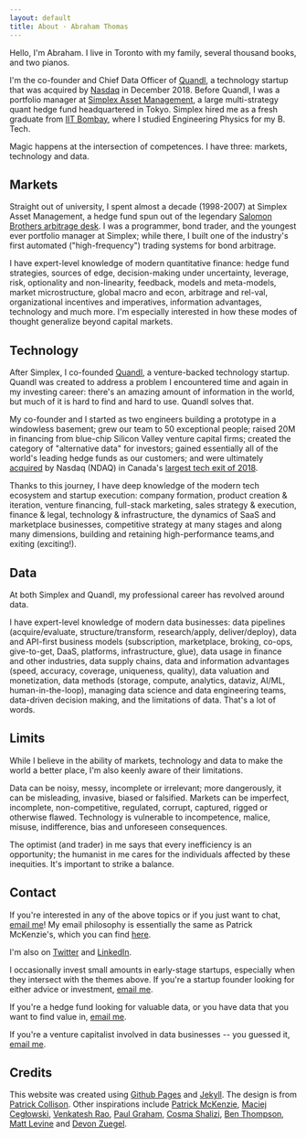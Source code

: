 ```yaml
---
layout: default
title: About · Abraham Thomas
---
```


<!-- <img style="width:250px" src="/assets/img/Abraham-Thomas.jpg">. --> 

Hello, I'm Abraham.  I live in Toronto with my family, several thousand books, and two pianos.  

I'm the co-founder and Chief Data Officer of [Quandl](https://www.quandl.com), a technology startup that was acquired by [Nasdaq](http://www.nasdaq.com) in December 2018.  Before Quandl, I was a portfolio manager at [Simplex Asset Management](https://www.simplexasset.com), a large multi-strategy quant hedge fund headquartered in Tokyo.  Simplex hired me as a fresh graduate from [IIT Bombay](http://www.iitb.ac.in), where I studied Engineering Physics for my B. Tech.

Magic happens at the intersection of competences.  I have three: markets, technology and data.

## Markets

Straight out of university, I spent almost a decade (1998-2007) at Simplex Asset Management, a hedge fund spun out of the legendary [Salomon Brothers arbitrage desk](https://en.wikipedia.org/wiki/Liar%27s_Poker).  I was a programmer, bond trader, and the youngest ever portfolio manager at Simplex; while there, I built one of the industry's first automated ("high-frequency") trading systems for bond arbitrage.  

I have expert-level knowledge of modern quantitative finance: hedge fund strategies, sources of edge, decision-making under uncertainty, leverage, risk, optionality and non-linearity, feedback, models and meta-models, market microstructure, global macro and econ, arbitrage and rel-val, organizational incentives and imperatives, information advantages, technology and much more.  I'm especially interested in how these modes of thought generalize beyond capital markets.

## Technology

After Simplex, I co-founded [Quandl](https://www.quandl.com), a venture-backed technology startup.  Quandl was created to address a problem I encountered time and again in my investing career: there's an amazing amount of information in the world, but much of it is hard to find and hard to use.  Quandl solves that.  

My co-founder and I started as two engineers building a prototype in a windowless basement; grew our team to 50 exceptional people; raised 20M in financing from blue-chip Silicon Valley venture capital firms; created the category of "alternative data" for investors; gained essentially all of the world's leading hedge funds as our customers; and were ultimately [acquired](https://blog.quandl.com/quandl-the-next-chapter) by Nasdaq (NDAQ) in Canada's [largest tech exit of 2018](https://blog.usejournal.com/canadian-tech-exit-leaderboard-f4ef1374a5ae).  

Thanks to this journey, I have deep knowledge of the modern tech ecosystem and startup execution: company formation, product creation & iteration, venture financing, full-stack marketing, sales strategy & execution, finance & legal, technology & infrastructure, the dynamics of SaaS and marketplace businesses, competitive strategy at many stages and along many dimensions, building and retaining high-performance teams,and exiting (exciting!).

## Data

At both Simplex and Quandl, my professional career has revolved around data.

I have expert-level knowledge of modern data businesses: data pipelines (acquire/evaluate, structure/transform, research/apply, deliver/deploy), data and API-first business models (subscription, marketplace, broking, co-ops, give-to-get, DaaS, platforms, infrastructure, glue), data usage in finance and other industries, data supply chains, data and information advantages (speed, accuracy, coverage, uniqueness, quality), data valuation and monetization, data methods (storage, compute, analytics, dataviz, AI/ML, human-in-the-loop), managing data science and data engineering teams, data-driven decision making, and the limitations of data.  That's a lot of words.

## Limits

While I believe in the ability of markets, technology and data to make the world a better place, I'm also keenly aware of their limitations. 

Data can be noisy, messy, incomplete or irrelevant; more dangerously, it can be misleading, invasive, biased or falsified.  Markets can be imperfect, incomplete, non-competitive, regulated, corrupt, captured, rigged or otherwise flawed.  Technology is vulnerable to incompetence, malice, misuse, indifference, bias and unforeseen consequences.  

The optimist (and trader) in me says that every inefficiency is an opportunity; the humanist in me cares for the individuals affected by these inequities.  It's important to strike a balance.

## Contact

If you're interested in any of the above topics or if you just want to chat, [email me]!  My email philosophy is essentially the same as Patrick McKenzie's, which you can find [here](https://www.kalzumeus.com/standing-invitation). 

I'm also on [Twitter](https://twitter.com/athomasq) and [LinkedIn](https://www.linkedin.com/in/athomasq).

I occasionally invest small amounts in early-stage startups, especially when they intersect with the themes above.  If you're a startup founder looking for either advice or investment, [email me].

If you're a hedge fund looking for valuable data, or you have data that you want to find value in, [email me].

If you're a venture capitalist involved in data businesses -- you guessed it, [email me].

## Credits 

This website was created using [Github Pages] and [Jekyll].  The design is from [Patrick Collison].  Other inspirations include [Patrick McKenzie], [Maciej Cegłowski], [Venkatesh Rao], [Paul Graham], [Cosma Shalizi], [Ben Thompson], [Matt Levine] and [Devon Zuegel]. 

[Github Pages]: https://pages.github.com/
[Jekyll]: https://jekyllrb.com/
[Patrick Collison]: https://patrickcollison.com/about
[Patrick McKenzie]: https://www.kalzumeus.com/about/ 
[Maciej Cegłowski]: https://idlewords.com/about.htm
[Venkatesh Rao]: https://www.ribbonfarm.com/about/ 
[Paul Graham]: http://www.paulgraham.com/articles.html
[Cosma Shalizi]: http://bactra.org/ 
[Ben Thompson]: https://stratechery.com/about/ 
[Matt Levine]: https://twitter.com/matt_levine
[Devon Zuegel]: https://devonzuegel.com/page/about-me 

[email me]: mailto:athos1@gmail.com 